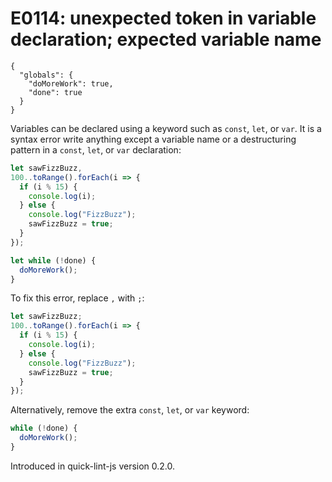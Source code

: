 # E0114: unexpected token in variable declaration; expected variable name

```config-for-examples
{
  "globals": {
    "doMoreWork": true,
    "done": true
  }
}
```

Variables can be declared using a keyword such as `const`, `let`, or `var`. It
is a syntax error write anything except a variable name or a destructuring
pattern in a `const`, `let`, or `var` declaration:

```javascript
let sawFizzBuzz,
100..toRange().forEach(i => {
  if (i % 15) {
    console.log(i);
  } else {
    console.log("FizzBuzz");
    sawFizzBuzz = true;
  }
});

let while (!done) {
  doMoreWork();
}
```

To fix this error, replace `,` with `;`:

```javascript
let sawFizzBuzz;
100..toRange().forEach(i => {
  if (i % 15) {
    console.log(i);
  } else {
    console.log("FizzBuzz");
    sawFizzBuzz = true;
  }
});
```

Alternatively, remove the extra `const`, `let`, or `var` keyword:

```javascript
while (!done) {
  doMoreWork();
}
```

Introduced in quick-lint-js version 0.2.0.
